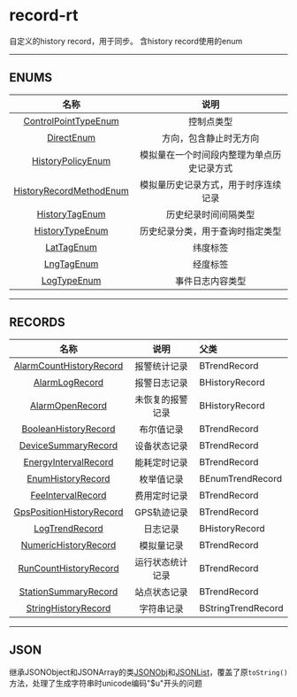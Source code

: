 # record-rt

自定义的history record，用于同步。
含history record使用的enum
***
## ENUMS

| 名称 | 说明 |
|:-------------:|:----------------:|
| [ControlPointTypeEnum](./doc/enums/ControlPointTypeEnum.md) | 控制点类型 |
| [DirectEnum](./doc/enums/DirectEnum.md) | 方向，包含静止时无方向 |
| [HistoryPolicyEnum](./doc/enums/HistoryPolicyEnum.md) | 模拟量在一个时间段内整理为单点历史记录方式 |
| [HistoryRecordMethodEnum](./doc/enums/HistoryRecordMethodEnum.md) | 模拟量历史记录方式，用于时序连续记录 |
| [HistoryTagEnum](./doc/enums/HistoryTagEnum.md) | 历史纪录时间间隔类型 |
| [HistoryTypeEnum](./doc/enums/HistoryTypeEnum.md) | 历史纪录分类，用于查询时指定类型 |
| [LatTagEnum](./doc/enums/LatTagEnum.md) | 纬度标签 |
| [LngTagEnum](./doc/enums/LngTagEnum.md) | 经度标签 |
| [LogTypeEnum](./doc/enums/LogTypeEnum.md) | 事件日志内容类型 |

***
## RECORDS

| 名称 | 说明 | 父类 |
|:-------------:|:----------------:|:------------|
| [AlarmCountHistoryRecord](./doc/records/AlarmCountHistory.md) | 报警统计记录 | BTrendRecord |
| [AlarmLogRecord](./doc/records/AlarmLogRecord.md) | 报警日志记录 | BHistoryRecord |
| [AlarmOpenRecord](./doc/records/AlarmOpenRecord.md) | 未恢复的报警记录 | BHistoryRecord |
| [BooleanHistoryRecord](./doc/records/BooleanHistory.md) | 布尔值记录 | BTrendRecord |
| [DeviceSummaryRecord](./doc/records/DeviceSummary.md) | 设备状态记录 | BTrendRecord |
| [EnergyIntervalRecord](./doc/records/EnergyInterval.md) | 能耗定时记录 | BTrendRecord |
| [EnumHistoryRecord](./doc/records/EnumHistory.md) | 枚举值记录 | BEnumTrendRecord |
| [FeeIntervalRecord](./doc/records/FeeInterval.md) | 费用定时记录 | BTrendRecord |
| [GpsPositionHistoryRecord](./doc/records/GpsPositionHistory.md) | GPS轨迹记录 | BTrendRecord |
| [LogTrendRecord](./doc/records/LogTrend.md) | 日志记录 | BHistoryRecord |
| [NumericHistoryRecord](./doc/records/NumericHistory.md) | 模拟量记录 | BTrendRecord |
| [RunCountHistoryRecord](./doc/records/RunCountHistory.md) | 运行状态统计记录 | BTrendRecord |
| [StationSummaryRecord](./doc/records/StationSummary.md) | 站点状态记录 | BTrendRecord |
| [StringHistoryRecord](./doc/records/StringHistory.md) | 字符串记录 | BStringTrendRecord |

***
## JSON
继承JSONObject和JSONArray的类[JSONObj](src/com/guardian/json/JSONObj.java)和[JSONList](src/com/guardian/json/JSONList.java)，覆盖了原`toString()`方法，处理了生成字符串时unicode编码"$u"开头的问题
